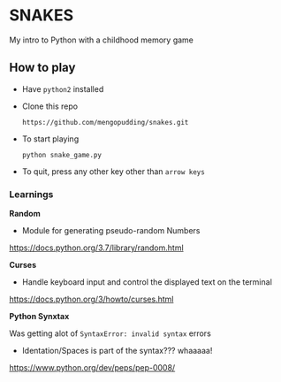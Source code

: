 # SNAKES 

My intro to Python with a childhood memory game

## How to play

- Have `python2` installed

- Clone this repo

  `https://github.com/mengopudding/snakes.git`
- To start playing

  `python snake_game.py`

- To quit, press any other key other than `arrow keys`

### Learnings

**Random**

- Module for generating pseudo-random Numbers

https://docs.python.org/3.7/library/random.html

**Curses**
  
  - Handle keyboard input and control the displayed text on the terminal
  
  https://docs.python.org/3/howto/curses.html

**Python Synxtax**

Was getting alot of `SyntaxError: invalid syntax` errors  

- Identation/Spaces is part of the syntax??? whaaaaa! 

https://www.python.org/dev/peps/pep-0008/